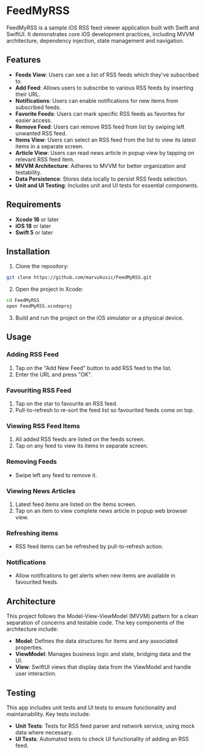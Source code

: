 # FeedMyRSS

FeedMyRSS is a sample iOS RSS feed viewer application built with Swift and SwiftUI. It demonstrates core iOS development practices, including MVVM architecture, dependency injection, state management and navigation.

## Features

- **Feeds View**: Users can see a list of RSS feeds which they've subscribed to.
- **Add Feed**: Allows users to subscribe to various RSS feeds by inserting their URL.
- **Notifications**: Users can enable notifications for new items from subscribed feeds.
- **Favorite Feeds**: Users can mark specific RSS feeds as favorites for easier access.
- **Remove Feed**: Users can remove RSS feed from list by swiping left unwanted RSS feed.
- **Items View**: Users can select an RSS feed from the list to view its latest items in a separate screen.
- **Article View**: Users can read news article in popup view by tapping on relevant RSS feed item.
- **MVVM Architecture**: Adheres to MVVM for better organization and testability.
- **Data Persistence**: Stores data locally to persist RSS feeds selection.
- **Unit and UI Testing**: Includes unit and UI tests for essential components.

## Requirements

- **Xcode 16** or later
- **iOS 18** or later
- **Swift 5** or later

## Installation

1. Clone the repository:

```bash
git clone https://github.com/marvukusic/FeedMyRSS.git
```

2. Open the project in Xcode:

```bash
cd FeedMyRSS
open FeedMyRSS.xcodeproj
```

3. Build and run the project on the iOS simulator or a physical device.

## Usage
### Adding RSS Feed
1. Tap on the "Add New Feed" button to add RSS feed to the list.
2. Enter the URL and press "OK".
### Favouriting RSS Feed
1. Tap on the star to favourite an RSS feed.
2. Pull-to-refresh to re-sort the feed list so favourited feeds come on top.
### Viewing RSS Feed Items 
1. All added RSS feeds are listed on the feeds screen.
2. Tap on any feed to view its items in separate screen.
### Removing Feeds
- Swipe left any feed to remove it.
### Viewing News Articles 
1. Latest feed items are listed on the items screen.
2. Tap on an item to view complete news article in popup web browser view.
### Refreshing items
- RSS feed items can be refreshed by pull-to-refresh action.
### Notifications
- Allow notifications to get alerts when new items are available in favourited feeds.

## Architecture
This project follows the Model-View-ViewModel (MVVM) pattern for a clean separation of concerns and testable code. The key components of the architecture include:

- **Model**: Defines the data structures for items and any associated properties.
- **ViewModel**: Manages business logic and state, bridging data and the UI.
- **View**: SwiftUI views that display data from the ViewModel and handle user interaction.

## Testing
This app includes unit tests and UI tests to ensure functionality and maintainability. Key tests include:

- **Unit Tests**: Tests for RSS feed parser and network service, using mock data where necessary.
- **UI Tests**: Automated tests to check UI functionality of adding an RSS feed.
